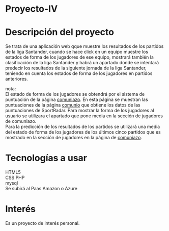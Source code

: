 # Proyecto-IV

# Descripción del proyecto
Se trata de una aplicación web qque muestre los resultados de los partidos de la liga Santander, cuando se hace click en un equipo muestre los estados de forma de los jugadores de ese equipo, mostrará también la clasificación de la liga Santander y habrá un apartado donde se intentará predecir los resultados de la siguiente jornada de la liga Santander, teniendo en cuenta los estados de forma de los jugadores en partidos anteriores.  
  
 nota:  
 El estado de forma de los jugadores se obtendrá por el sistema de puntuación de la página [comuniazo](www.comuniazo.com). En esta página se muestran las puntuaciones de la página [comunio](www.comunio.com) que obtiene los datos de las puntuaciones de SportRadar. Para mostrar la forma de los jugadores al usuario se utilizara el apartado que pone media en la sección de jugadores de comuniazo.  
 Para la predicción de los resultados de los partidos se utilizará una media del estado de forma de los jugadores de los últimos cinco partidos que es mostrado en la sección de jugadores en la página de [comuniazo](www.comuniazo.com). 


# Tecnologías a usar

HTML5  
CSS 
PHP  
mysql  
Se subirá al Paas Amazon o Azure  

# Interés
Es un proyecto de interés personal.
